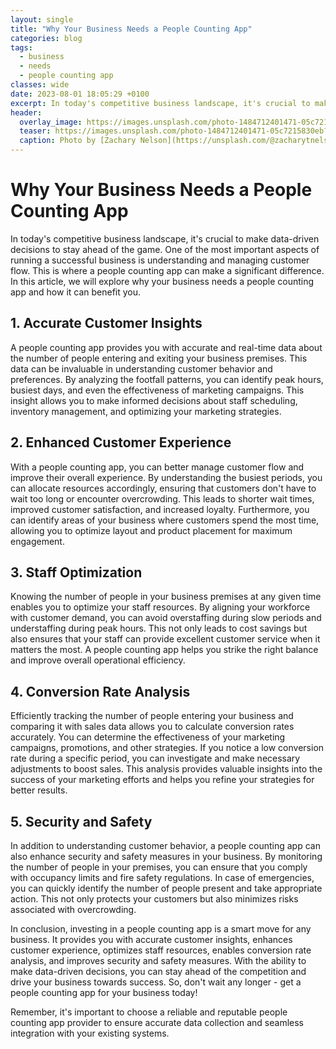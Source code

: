```yaml
---
layout: single
title: "Why Your Business Needs a People Counting App"
categories: blog
tags:
  - business
  - needs
  - people counting app
classes: wide
date: 2023-08-01 18:05:29 +0100
excerpt: In today's competitive business landscape, it's crucial to make data-driven decisions to stay ahead of the game.
header:
  overlay_image: https://images.unsplash.com/photo-1484712401471-05c7215830eb?crop=entropy&cs=tinysrgb&fit=max&fm=jpg&ixid=M3w0Nzk0ODB8MHwxfHNlYXJjaHwzfHxidXNpbmVzcyUyQyUyMG5lZWRzJTJDJTIwcGVvcGxlJTIwY291bnRpbmclMjBhcHB8ZW58MHwwfHx8MTY5MDkwNTkxOXww&ixlib=rb-4.0.3&q=80&w=1080
  teaser: https://images.unsplash.com/photo-1484712401471-05c7215830eb?crop=entropy&cs=tinysrgb&fit=max&fm=jpg&ixid=M3w0Nzk0ODB8MHwxfHNlYXJjaHwzfHxidXNpbmVzcyUyQyUyMG5lZWRzJTJDJTIwcGVvcGxlJTIwY291bnRpbmclMjBhcHB8ZW58MHwwfHx8MTY5MDkwNTkxOXww&ixlib=rb-4.0.3&q=80&w=400
  caption: Photo by [Zachary Nelson](https://unsplash.com/@zacharytnelson?utm_source=peoplecounter&utm_medium=referral) on [Unsplash](https://unsplash.com/?utm_source=peoplecounter&utm_medium=referral)
---
```


# Why Your Business Needs a People Counting App

In today's competitive business landscape, it's crucial to make data-driven decisions to stay ahead of the game. One of the most important aspects of running a successful business is understanding and managing customer flow. This is where a people counting app can make a significant difference. In this article, we will explore why your business needs a people counting app and how it can benefit you.

## 1. Accurate Customer Insights

A people counting app provides you with accurate and real-time data about the number of people entering and exiting your business premises. This data can be invaluable in understanding customer behavior and preferences. By analyzing the footfall patterns, you can identify peak hours, busiest days, and even the effectiveness of marketing campaigns. This insight allows you to make informed decisions about staff scheduling, inventory management, and optimizing your marketing strategies.

## 2. Enhanced Customer Experience

With a people counting app, you can better manage customer flow and improve their overall experience. By understanding the busiest periods, you can allocate resources accordingly, ensuring that customers don't have to wait too long or encounter overcrowding. This leads to shorter wait times, improved customer satisfaction, and increased loyalty. Furthermore, you can identify areas of your business where customers spend the most time, allowing you to optimize layout and product placement for maximum engagement.

## 3. Staff Optimization

Knowing the number of people in your business premises at any given time enables you to optimize your staff resources. By aligning your workforce with customer demand, you can avoid overstaffing during slow periods and understaffing during peak hours. This not only leads to cost savings but also ensures that your staff can provide excellent customer service when it matters the most. A people counting app helps you strike the right balance and improve overall operational efficiency.

## 4. Conversion Rate Analysis

Efficiently tracking the number of people entering your business and comparing it with sales data allows you to calculate conversion rates accurately. You can determine the effectiveness of your marketing campaigns, promotions, and other strategies. If you notice a low conversion rate during a specific period, you can investigate and make necessary adjustments to boost sales. This analysis provides valuable insights into the success of your marketing efforts and helps you refine your strategies for better results.

## 5. Security and Safety

In addition to understanding customer behavior, a people counting app can also enhance security and safety measures in your business. By monitoring the number of people in your premises, you can ensure that you comply with occupancy limits and fire safety regulations. In case of emergencies, you can quickly identify the number of people present and take appropriate action. This not only protects your customers but also minimizes risks associated with overcrowding.

In conclusion, investing in a people counting app is a smart move for any business. It provides you with accurate customer insights, enhances customer experience, optimizes staff resources, enables conversion rate analysis, and improves security and safety measures. With the ability to make data-driven decisions, you can stay ahead of the competition and drive your business towards success. So, don't wait any longer - get a people counting app for your business today!

Remember, it's important to choose a reliable and reputable people counting app provider to ensure accurate data collection and seamless integration with your existing systems.